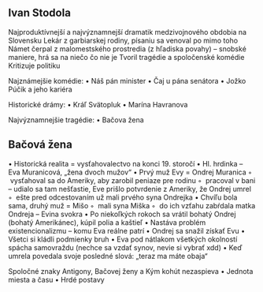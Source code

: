 
## Ivan Stodola

Najproduktívnejší a najvýznamnejší dramatik medzivojnového obdobia na Slovensku
Lekár z garbiarskej rodiny, písaniu sa venoval po mimo toho
Námet čerpal z malomestského prostredia (z hľadiska povahy) – snobské maniere, hrá sa na niečo čo nie je
Tvoril tragédie a spoločenské komédie
Kritizuje politiku

Najznámejšie komédie:
    • Náš pán minister
    • Čaj u pána senátora
    • Jožko Púčik a jeho kariéra

Historické drámy:
    • Kráľ Svätopluk
    • Marína Havranova

Najvýznamnejšie tragédie:
    • Bačova žena

## Bačová žena

• Historická realita = vysťahovalectvo na konci 19. storočí
• Hl. hrdinka – Eva Muranicová, „žena dvoch mužov“
• Prvý muž Evy = Ondrej Muranica
	◦  vysťahoval sa do Ameriky, aby zarobil peniaze pre rodinu
	◦  pracoval v bani – udialo sa tam nešťastie, Eve prišlo potvrdenie z Ameriky, že Ondrej umrel
	◦  ešte pred odcestovaním už mali prvého syna Ondrejka
• Chvíľu bola sama, druhý muž = Mišo
	◦  mali syna Miška
	◦  do ich vzťahu zabŕdala matka Ondreja – Evina svokra
• Po niekoľkých rokoch sa vrátil bohatý Ondrej (bohatý Amerikánec), kúpil polia a kaštieľ
• Nastáva problém existencionalizmu – komu Eva reálne patrí
• Ondrej sa snažil získať Evu
• Všetci si kládli podmienky bruh
• Eva pod nátlakom všetkých okolností spácha samovraždu (nechce sa vzdať synov, nevie si vybrať xdd)
• Keď umrela povedala svoje posledné slová: „teraz ma máte obaja“

Spoločné znaky Antigony, Bačovej ženy a Kým kohút nezaspieva
    • Jednota miesta a času
    • Hrdé postavy 
